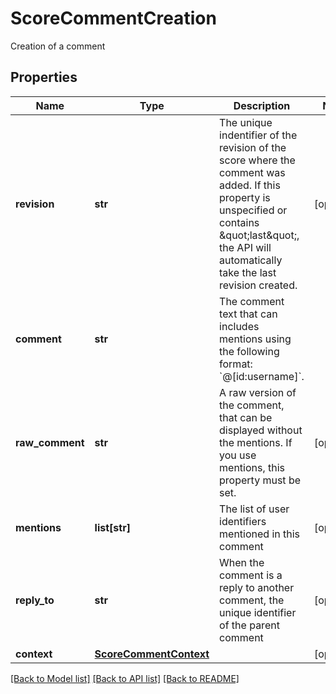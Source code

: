 # ScoreCommentCreation

Creation of a comment
## Properties
Name | Type | Description | Notes
------------ | ------------- | ------------- | -------------
**revision** | **str** | The unique indentifier of the revision of the score where the comment was added. If this property is unspecified or contains \&quot;last\&quot;, the API will automatically take the last revision created.  | [optional] 
**comment** | **str** | The comment text that can includes mentions using the following format: &#x60;@[id:username]&#x60;.  | 
**raw_comment** | **str** | A raw version of the comment, that can be displayed without the mentions. If you use mentions, this property must be set.  | [optional] 
**mentions** | **list[str]** | The list of user identifiers mentioned in this comment | [optional] 
**reply_to** | **str** | When the comment is a reply to another comment, the unique identifier of the parent comment  | [optional] 
**context** | [**ScoreCommentContext**](ScoreCommentContext.md) |  | [optional] 

[[Back to Model list]](../README.md#documentation-for-models) [[Back to API list]](../README.md#documentation-for-api-endpoints) [[Back to README]](../README.md)


